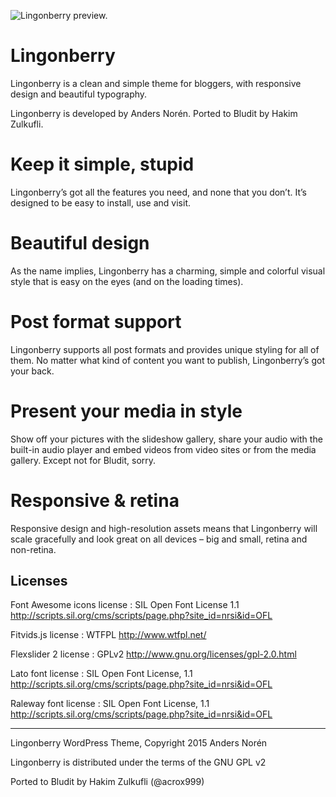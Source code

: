 ![Lingonberry preview.](screenshot.png)
# Lingonberry
Lingonberry is a clean and simple theme for bloggers, with responsive design and beautiful typography.

Lingonberry is developed by Anders Norén. Ported to Bludit by Hakim Zulkufli.
# Keep it simple, stupid
Lingonberry’s got all the features you need, and none that you don’t. It’s designed to be easy to install, use and visit.
# Beautiful design
As the name implies, Lingonberry has a charming, simple and colorful visual style that is easy on the eyes (and on the loading times).
# Post format support
Lingonberry supports all post formats and provides unique styling for all of them. No matter what kind of content you want to publish, Lingonberry’s got your back.
# Present your media in style
Show off your pictures with the slideshow gallery, share your audio with the built-in audio player and embed videos from video sites or from the media gallery. Except not for Bludit, sorry.
# Responsive & retina
Responsive design and high-resolution assets means that Lingonberry will scale gracefully and look great on all devices – big and small, retina and non-retina.

Licenses
--------
Font Awesome icons license : SIL Open Font License 1.1 http://scripts.sil.org/cms/scripts/page.php?site_id=nrsi&id=OFL

Fitvids.js license : WTFPL http://www.wtfpl.net/

Flexslider 2 license : GPLv2 http://www.gnu.org/licenses/gpl-2.0.html

Lato font license : SIL Open Font License, 1.1 http://scripts.sil.org/cms/scripts/page.php?site_id=nrsi&id=OFL

Raleway font license : SIL Open Font License, 1.1 http://scripts.sil.org/cms/scripts/page.php?site_id=nrsi&id=OFL

-------

Lingonberry WordPress Theme, Copyright 2015 Anders Norén

Lingonberry is distributed under the terms of the GNU GPL v2

Ported to Bludit by Hakim Zulkufli (@acrox999)
